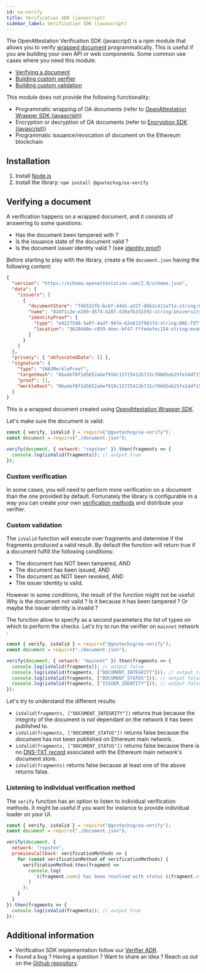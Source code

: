 ```yaml
---
id: oa-verify
title: Verification SDK (javascript) 
sidebar_label: Verification SDK (javascript)
---
```


The OpenAttestation Verification SDK (javascript) is a npm module that allows you to  verify [wrapped document](/docs/component/open-attestation) programmatically. This is useful if you are building your own API or web components. Some common use cases where you need this module:
- [Verifying a document](#verifying-a-document)
- [Building custom verifier](#custom-verification)
- [Building custom validation](#custom-validation)

This module does not provide the following functionality:
- Programmatic wrapping of OA documents (refer to [OpenAttestation Wrapper SDK (javascript)](/docs/component/open-attestation))
- Encryption or decryption of OA documents (refer to [Encryption SDK (javascript)](/docs/component/oa-encryption))
- Programmatic issuance/revocation of document on the Ethereum blockchain

## Installation

1. Install [Node.js](https://nodejs.org/en/)
1. Install the library: `npm install @govtechsg/oa-verify`

## Verifying a document

A verification happens on a wrapped document, and it consists of answering to some questions:
- Has the document been tampered with ?
- Is the issuance state of the document valid ?
- Is the document issuer identity valid ? (see [identity proof](/docs/advanced/identity-proofs))

Before starting to play with the library, create a file `document.json` having the following content:
```json
{
  "version": "https://schema.openattestation.com/2.0/schema.json",
  "data": {
    "issuers": [
      {
        "documentStore": "746531fb-bcbf-44d1-a32f-d662c411a71e:string:0x8Fc57204c35fb9317D91285eF52D6b892EC08cD3",
        "name": "824f1c2e-e289-4574-b207-d39afb151592:string:University of Blockchain",
        "identityProof": {
          "type": "e92275d8-5e8f-4adf-98fe-62e615f9837d:string:DNS-TXT",
          "location": "3628440e-c859-4eec-bf47-fffedafec154:string:example.openattestation.com"
        }
      }
    ]
  },
  "privacy": { "obfuscatedData": [] },
  "signature": {
    "type": "SHA3MerkleProof",
    "targetHash": "0badef8f1d5652abef918c15725412b715c708d5eb25fe14df155d63c5241f62",
    "proof": [],
    "merkleRoot": "0badef8f1d5652abef918c15725412b715c708d5eb25fe14df155d63c5241f62"
  }
}
```

This is a wrapped document created using [OpenAttestation Wrapper SDK](/docs/component/open-attestation).

Let's make sure the document is valid:
```javascript
const { verify, isValid } = require("@govtechsg/oa-verify");
const document = require("./document.json");

verify(document, { network: "ropsten" }).then(fragments => {
  console.log(isValid(fragments)); // output true
});
```

### Custom verification
In some cases, you will need to perform more verification on a document than the one provided by default. Fortunately the library is configurable in a way you can create your own [verification methods](/docs/advanced/verification-methods.md) and distribute your verifier.  

### Custom validation
The `isValid` function will execute over fragments and determine if the fragments produced a valid result. By default the function will return true if a document fulfill the following conditions:
- The document has NOT been tampered, AND
- The document has been issued, AND
- The document as NOT been revoked, AND
- The issuer identity is valid.

However in some conditions, the result of the function might not be useful: Why is the document not valid ? Is it because it has been tampered ? Or maybe the issuer identity is invalid ?

The function allow to specify as a second parameters the list of types on which to perform the checks. Let's try to run the verifier on `mainnet` network :

```javascript
const { verify, isValid } = require("@govtechsg/oa-verify");
const document = require("./document.json");

verify(document, { network: "mainnet" }).then(fragments => {
  console.log(isValid(fragments)); // output false
  console.log(isValid(fragments, ["DOCUMENT_INTEGRITY"])); // output true
  console.log(isValid(fragments, ["DOCUMENT_STATUS"])); // output false
  console.log(isValid(fragments, ["ISSUER_IDENTITY"])); // output false
});
```

Let's try to understand the different results:
- `isValid(fragments, ["DOCUMENT_INTEGRITY"])` returns true because the integrity of the document is not dependant on the network it has been published to.
- `isValid(fragments, ["DOCUMENT_STATUS"])` returns false because the document has not been published on Ethereum main network.
- `isValid(fragments, ["DOCUMENT_STATUS"])` returns false because there is no [DNS-TXT record](/docs/verifiable-document/dns-proof.md) associated with the Ethereum main network's document store.
- `isValid(fragments)` returns false because at least one of the above returns false.

### Listening to individual verification method
The `verify` function has an option to listen to individual verification methods. It might be useful if you want for instance to provide individual loader on your UI.

```javascript
const { verify, isValid } = require("@govtechsg/oa-verify");
const document = require("./document.json");

verify(document, {
  network: "ropsten",
  promisesCallback: verificationMethods => {
    for (const verificationMethod of verificationMethods) {
      verificationMethod.then(fragment =>
        console.log(
          `${fragment.name} has been resolved with status ${fragment.status}`
        )
      );
    }
  }
}).then(fragments => {
  console.log(isValid(fragments)); // output true
});
```

## Additional information
- Verification SDK implementation follow our [Verifier ADR](https://github.com/Open-Attestation/adr/blob/master/verifier.md).
- Found a bug ? Having a question ? Want to share an idea ? Reach us out on the [Github repository](https://github.com/Open-Attestation/oa-verify).`
